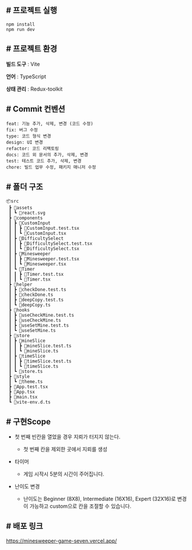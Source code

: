  

  ## # 프로젝트 실행

  ```
  npm install
  npm run dev
  ```

  

  ## # 프로젝트 환경

  **빌드 도구** : Vite

  **언어** : TypeScript

  **상태 관리** : Redux-toolkit

  

  ## # Commit 컨벤션

  ```
  feat: 기능 추가, 삭제, 변경 (코드 수정)
  fix: 버그 수정
  type: 코드 형식 변경
  design: UI 변경
  refactor: 코드 리팩토링
  docs: 코드 외 문서의 추가, 삭제, 변경
  test: 테스트 코드 추가, 삭제, 변경
  chore: 빌드 업무 수정, 패키지 매니저 수정
  ```

  

  ## # 폴더 구조

  ```
  📦src
   ┣ 📂assets
   ┃ ┗ 📜react.svg
   ┣ 📂components
   ┃ ┣ 📂CustomInput
   ┃ ┃ ┣ 📜CustomInput.test.tsx
   ┃ ┃ ┗ 📜CustomInput.tsx
   ┃ ┣ 📂DifficultySelect
   ┃ ┃ ┣ 📜DifficultySelect.test.tsx
   ┃ ┃ ┗ 📜DifficultySelect.tsx
   ┃ ┣ 📂Minesweeper
   ┃ ┃ ┣ 📜Minesweeper.test.tsx
   ┃ ┃ ┗ 📜Minesweeper.tsx
   ┃ ┗ 📂Timer
   ┃ ┃ ┣ 📜Timer.test.tsx
   ┃ ┃ ┗ 📜Timer.tsx
   ┣ 📂helper
   ┃ ┣ 📜checkDone.test.ts
   ┃ ┣ 📜checkDone.ts
   ┃ ┣ 📜deepCopy.test.ts
   ┃ ┗ 📜deepCopy.ts
   ┣ 📂hooks
   ┃ ┣ 📜useCheckMine.test.ts
   ┃ ┣ 📜useCheckMine.ts
   ┃ ┣ 📜useSetMine.test.ts
   ┃ ┗ 📜useSetMine.ts
   ┣ 📂store
   ┃ ┣ 📂mineSlice
   ┃ ┃ ┣ 📜mineSlice.test.ts
   ┃ ┃ ┗ 📜mineSlice.ts
   ┃ ┣ 📂timeSlice
   ┃ ┃ ┣ 📜timeSlice.test.ts
   ┃ ┃ ┗ 📜timeSlice.ts
   ┃ ┗ 📜store.ts
   ┣ 📂style
   ┃ ┗ 📜theme.ts
   ┣ 📜App.test.tsx
   ┣ 📜App.tsx
   ┣ 📜main.tsx
   ┗ 📜vite-env.d.ts
  ```

  

  ## # 구현Scope

  - 첫 번째 빈칸을 열었을 경우 지뢰가 터지지 않는다.
    - 첫 번째 칸을 제외한 곳에서 지뢰를 생성

  - 타이머
    - 게임 시작시 5분의 시간이 주어집니다.

  - 난이도 변경
    - 난이도는 Beginner (8X8), Intermediate (16X16), Expert (32X16)로 변경이 가능하고 custom으로 칸을 조절할 수 있습니다.




  ## # 배포 링크

  https://minesweeper-game-seven.vercel.app/
